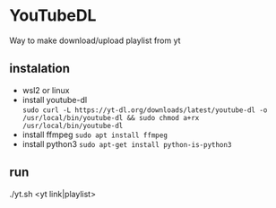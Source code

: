 #  YouTubeDL

Way to make download/upload playlist from yt

## instalation

- wsl2 or linux
- install youtube-dl  
  ```sudo curl -L https://yt-dl.org/downloads/latest/youtube-dl -o /usr/local/bin/youtube-dl && sudo chmod a+rx /usr/local/bin/youtube-dl```
- install ffmpeg ```sudo apt install ffmpeg```
- install python3 ```sudo apt-get install python-is-python3```

## run

./yt.sh <yt link|playlist>

